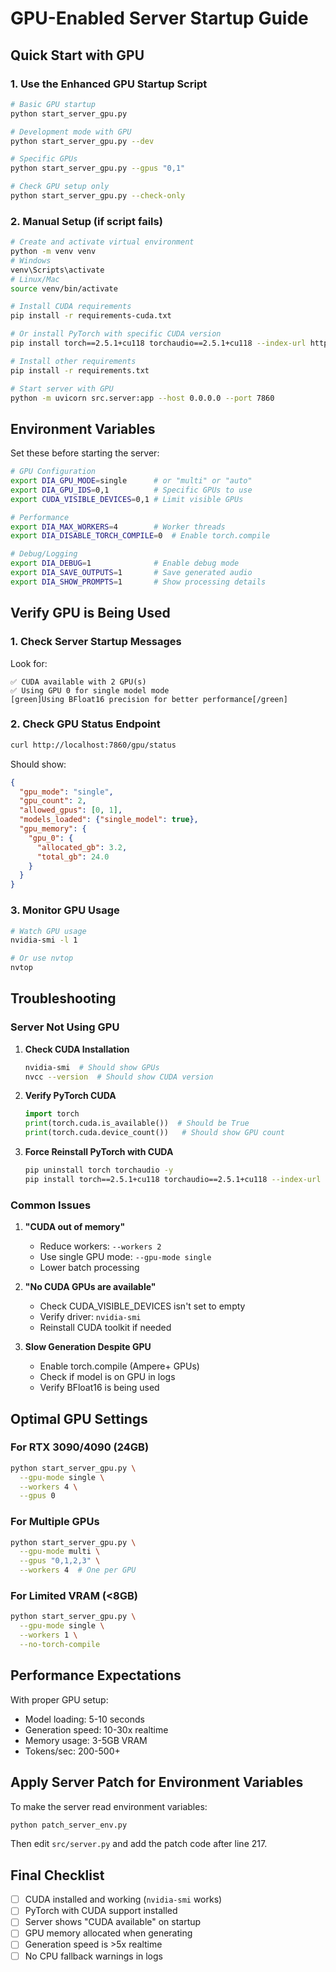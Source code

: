 # GPU-Enabled Server Startup Guide

## Quick Start with GPU

### 1. Use the Enhanced GPU Startup Script

```bash
# Basic GPU startup
python start_server_gpu.py

# Development mode with GPU
python start_server_gpu.py --dev

# Specific GPUs
python start_server_gpu.py --gpus "0,1"

# Check GPU setup only
python start_server_gpu.py --check-only
```

### 2. Manual Setup (if script fails)

```bash
# Create and activate virtual environment
python -m venv venv
# Windows
venv\Scripts\activate
# Linux/Mac
source venv/bin/activate

# Install CUDA requirements
pip install -r requirements-cuda.txt

# Or install PyTorch with specific CUDA version
pip install torch==2.5.1+cu118 torchaudio==2.5.1+cu118 --index-url https://download.pytorch.org/whl/cu118

# Install other requirements
pip install -r requirements.txt

# Start server with GPU
python -m uvicorn src.server:app --host 0.0.0.0 --port 7860
```

## Environment Variables

Set these before starting the server:

```bash
# GPU Configuration
export DIA_GPU_MODE=single      # or "multi" or "auto"
export DIA_GPU_IDS=0,1          # Specific GPUs to use
export CUDA_VISIBLE_DEVICES=0,1 # Limit visible GPUs

# Performance
export DIA_MAX_WORKERS=4        # Worker threads
export DIA_DISABLE_TORCH_COMPILE=0  # Enable torch.compile

# Debug/Logging
export DIA_DEBUG=1              # Enable debug mode
export DIA_SAVE_OUTPUTS=1       # Save generated audio
export DIA_SHOW_PROMPTS=1       # Show processing details
```

## Verify GPU is Being Used

### 1. Check Server Startup Messages

Look for:
```
✅ CUDA available with 2 GPU(s)
✅ Using GPU 0 for single model mode
[green]Using BFloat16 precision for better performance[/green]
```

### 2. Check GPU Status Endpoint

```bash
curl http://localhost:7860/gpu/status
```

Should show:
```json
{
  "gpu_mode": "single",
  "gpu_count": 2,
  "allowed_gpus": [0, 1],
  "models_loaded": {"single_model": true},
  "gpu_memory": {
    "gpu_0": {
      "allocated_gb": 3.2,
      "total_gb": 24.0
    }
  }
}
```

### 3. Monitor GPU Usage

```bash
# Watch GPU usage
nvidia-smi -l 1

# Or use nvtop
nvtop
```

## Troubleshooting

### Server Not Using GPU

1. **Check CUDA Installation**
   ```bash
   nvidia-smi  # Should show GPUs
   nvcc --version  # Should show CUDA version
   ```

2. **Verify PyTorch CUDA**
   ```python
   import torch
   print(torch.cuda.is_available())  # Should be True
   print(torch.cuda.device_count())   # Should show GPU count
   ```

3. **Force Reinstall PyTorch with CUDA**
   ```bash
   pip uninstall torch torchaudio -y
   pip install torch==2.5.1+cu118 torchaudio==2.5.1+cu118 --index-url https://download.pytorch.org/whl/cu118
   ```

### Common Issues

1. **"CUDA out of memory"**
   - Reduce workers: `--workers 2`
   - Use single GPU mode: `--gpu-mode single`
   - Lower batch processing

2. **"No CUDA GPUs are available"**
   - Check CUDA_VISIBLE_DEVICES isn't set to empty
   - Verify driver: `nvidia-smi`
   - Reinstall CUDA toolkit if needed

3. **Slow Generation Despite GPU**
   - Enable torch.compile (Ampere+ GPUs)
   - Check if model is on GPU in logs
   - Verify BFloat16 is being used

## Optimal GPU Settings

### For RTX 3090/4090 (24GB)
```bash
python start_server_gpu.py \
  --gpu-mode single \
  --workers 4 \
  --gpus 0
```

### For Multiple GPUs
```bash
python start_server_gpu.py \
  --gpu-mode multi \
  --gpus "0,1,2,3" \
  --workers 4  # One per GPU
```

### For Limited VRAM (<8GB)
```bash
python start_server_gpu.py \
  --gpu-mode single \
  --workers 1 \
  --no-torch-compile
```

## Performance Expectations

With proper GPU setup:
- Model loading: 5-10 seconds
- Generation speed: 10-30x realtime
- Memory usage: 3-5GB VRAM
- Tokens/sec: 200-500+

## Apply Server Patch for Environment Variables

To make the server read environment variables:

```bash
python patch_server_env.py
```

Then edit `src/server.py` and add the patch code after line 217.

## Final Checklist

- [ ] CUDA installed and working (`nvidia-smi` works)
- [ ] PyTorch with CUDA support installed
- [ ] Server shows "CUDA available" on startup
- [ ] GPU memory allocated when generating
- [ ] Generation speed is >5x realtime
- [ ] No CPU fallback warnings in logs